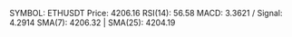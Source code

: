 SYMBOL: ETHUSDT
Price: 4206.16
RSI(14): 56.58
MACD: 3.3621 / Signal: 4.2914
SMA(7): 4206.32 | SMA(25): 4204.19
